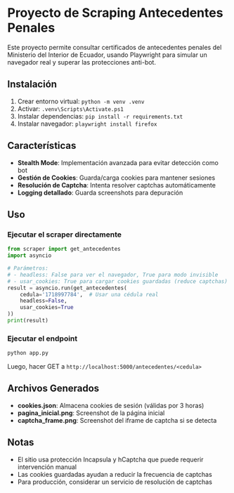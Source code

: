 # Proyecto de Scraping Antecedentes Penales

Este proyecto permite consultar certificados de antecedentes penales del Ministerio del Interior de Ecuador, usando Playwright para simular un navegador real y superar las protecciones anti-bot.

## Instalación

1. Crear entorno virtual: `python -m venv .venv`
2. Activar: `.venv\Scripts\Activate.ps1`
3. Instalar dependencias: `pip install -r requirements.txt`
4. Instalar navegador: `playwright install firefox`

## Características

- **Stealth Mode**: Implementación avanzada para evitar detección como bot
- **Gestión de Cookies**: Guarda/carga cookies para mantener sesiones
- **Resolución de Captcha**: Intenta resolver captchas automáticamente
- **Logging detallado**: Guarda screenshots para depuración

## Uso

### Ejecutar el scraper directamente

```python
from scraper import get_antecedentes
import asyncio

# Parámetros:
# - headless: False para ver el navegador, True para modo invisible
# - usar_cookies: True para cargar cookies guardadas (reduce captchas)
result = asyncio.run(get_antecedentes(
    cedula='1718997784',  # Usar una cédula real
    headless=False,  
    usar_cookies=True
))
print(result)
```

### Ejecutar el endpoint

```bash
python app.py
```

Luego, hacer GET a `http://localhost:5000/antecedentes/<cedula>`

## Archivos Generados

- **cookies.json**: Almacena cookies de sesión (válidas por 3 horas)
- **pagina_inicial.png**: Screenshot de la página inicial
- **captcha_frame.png**: Screenshot del iframe de captcha si se detecta

## Notas

- El sitio usa protección Incapsula y hCaptcha que puede requerir intervención manual
- Las cookies guardadas ayudan a reducir la frecuencia de captchas
- Para producción, considerar un servicio de resolución de captchas
